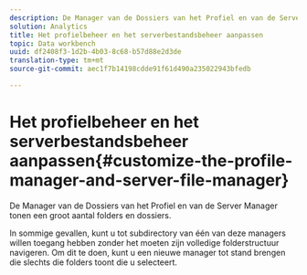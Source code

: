 ```yaml
---
description: De Manager van de Dossiers van het Profiel en van de Server Manager tonen een groot aantal folders en dossiers.
solution: Analytics
title: Het profielbeheer en het serverbestandsbeheer aanpassen
topic: Data workbench
uuid: df2408f3-1d2b-4b03-8c68-b57d88e2d3de
translation-type: tm+mt
source-git-commit: aec1f7b14198cdde91f61d490a235022943bfedb

---
```



# Het profielbeheer en het serverbestandsbeheer aanpassen{#customize-the-profile-manager-and-server-file-manager}

De Manager van de Dossiers van het Profiel en van de Server Manager tonen een groot aantal folders en dossiers.

In sommige gevallen, kunt u tot subdirectory van één van deze managers willen toegang hebben zonder het moeten zijn volledige folderstructuur navigeren. Om dit te doen, kunt u een nieuwe manager tot stand brengen die slechts die folders toont die u selecteert.
